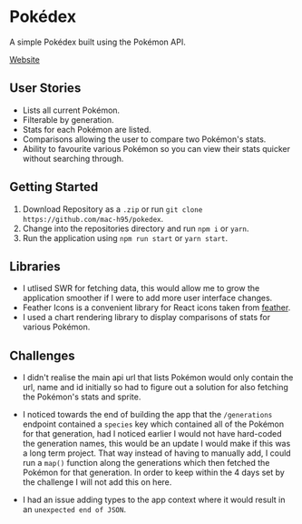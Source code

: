 # Pokédex

A simple Pokédex built using the Pokémon API.

[Website](https://pokedex-mac.vercel.app)

## User Stories

- Lists all current Pokémon.
- Filterable by generation.
- Stats for each Pokémon are listed.
- Comparisons allowing the user to compare two Pokémon's stats.
- Ability to favourite various Pokémon so you can view their stats quicker without searching through.

## Getting Started

1. Download Repository as a `.zip` or run `git clone https://github.com/mac-h95/pokedex`.
2. Change into the repositories directory and run `npm i` or `yarn`.
3. Run the application using `npm run start` or `yarn start`.

## Libraries

- I utlised SWR for fetching data, this would allow me to grow the application smoother if I were to add more user interface changes.
- Feather Icons is a convenient library for React icons taken from [feather](https://feathericons.com).
- I used a chart rendering library to display comparisons of stats for various Pokémon.

## Challenges

- I didn't realise the main api url that lists Pokémon would only contain the url, name and id initially so had to figure out a solution for also fetching the Pokémon's stats and sprite.

- I noticed towards the end of building the app that the `/generations` endpoint contained a `species` key which contained all of the Pokémon for that generation, had I noticed earlier I would not have hard-coded the generation names, this would be an update I would make if this was a long term project. That way instead of having to manually add, I could run a `map()` function along the generations which then fetched the Pokémon for that generation. In order to keep within the 4 days set by the challenge I will not add this on here.

- I had an issue adding types to the app context where it would result in an `unexpected end of JSON`.
